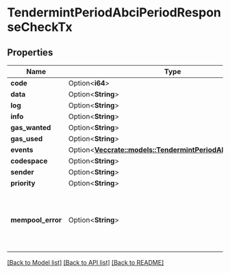 # TendermintPeriodAbciPeriodResponseCheckTx

## Properties

Name | Type | Description | Notes
------------ | ------------- | ------------- | -------------
**code** | Option<**i64**> |  | [optional]
**data** | Option<**String**> |  | [optional]
**log** | Option<**String**> |  | [optional]
**info** | Option<**String**> |  | [optional]
**gas_wanted** | Option<**String**> |  | [optional]
**gas_used** | Option<**String**> |  | [optional]
**events** | Option<[**Vec<crate::models::TendermintPeriodAbciPeriodEvent>**](tendermint.abci.Event.md)> |  | [optional]
**codespace** | Option<**String**> |  | [optional]
**sender** | Option<**String**> |  | [optional]
**priority** | Option<**String**> |  | [optional]
**mempool_error** | Option<**String**> | mempool_error is set by CometBFT. ABCI applictions creating a ResponseCheckTX should not set mempool_error. | [optional]

[[Back to Model list]](../README.md#documentation-for-models) [[Back to API list]](../README.md#documentation-for-api-endpoints) [[Back to README]](../README.md)


